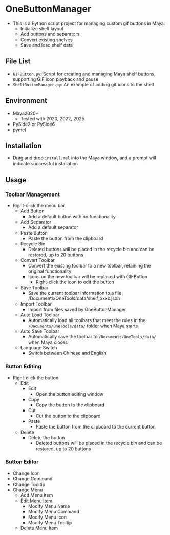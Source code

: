 # OneButtonManager

- This is a Python script project for managing custom gif buttons in Maya:
  - Initialize shelf layout
  - Add buttons and separators
  - Convert existing shelves
  - Save and load shelf data

## File List

- `GIFButton.py`: Script for creating and managing Maya shelf buttons, supporting GIF icon playback and pause
- `ShelfButtonManager.py`: An example of adding gif icons to the shelf

## Environment

- Maya2020+
  - Tested with 2020, 2022, 2025
- PySide2 or PySide6
- pymel

## Installation

- Drag and drop `install.mel` into the Maya window, and a prompt will indicate successful installation

## Usage

### Toolbar Management

- Right-click the menu bar
  - Add Button
    - Add a default button with no functionality
  - Add Separator
    - Add a default separator
  - Paste Button
    - Paste the button from the clipboard
  - Recycle Bin
    - Deleted buttons will be placed in the recycle bin and can be restored, up to 20 buttons
  - Convert Toolbar
    - Convert the existing toolbar to a new toolbar, retaining the original functionality
    - Icons on the new toolbar will be replaced with GIFButton
      - Right-click the icon to edit the button
  - Save Toolbar
    - Save the current toolbar information to a file /Documents/OneTools/data/shelf_xxxx.json
  - Import Toolbar
    - Import from files saved by OneButtonManager
  - Auto Load Toolbar
    - Automatically load all toolbars that meet the rules in the `/Documents/OneTools/data/` folder when Maya starts
  - Auto Save Toolbar
    - Automatically save the toolbar to `/Documents/OneTools/data/` when Maya closes
  - Language Switch
    - Switch between Chinese and English

### Button Editing

- Right-click the button
  - Edit
    - Edit
      - Open the button editing window
    - Copy
      - Copy the button to the clipboard
    - Cut
      - Cut the button to the clipboard
    - Paste
      - Paste the button from the clipboard to the current button
  - Delete
    - Delete the button
      - Deleted buttons will be placed in the recycle bin and can be restored, up to 20 buttons

### Button Editor

- Change Icon
- Change Command
- Change Tooltip
- Change Menu
  - Add Menu Item
  - Edit Menu Item
    - Modify Menu Name
    - Modify Menu Command
    - Modify Menu Icon
    - Modify Menu Tooltip
  - Delete Menu Item